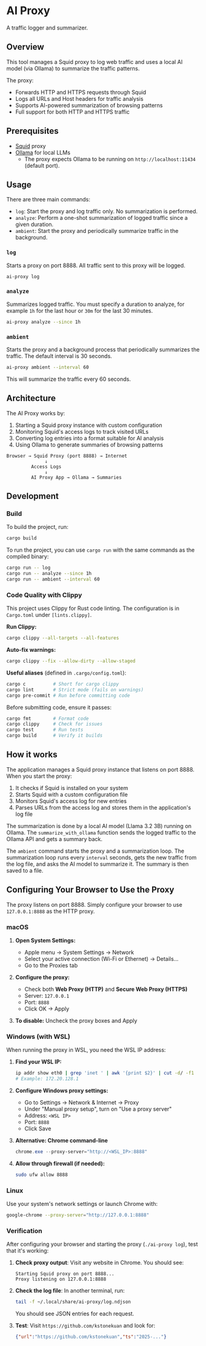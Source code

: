 # AI Proxy

A traffic logger and summarizer.

## Overview

This tool manages a Squid proxy to log web traffic and uses a local AI model (via Ollama) to summarize the traffic patterns. 

The proxy:
- Forwards HTTP and HTTPS requests through Squid
- Logs all URLs and Host headers for traffic analysis
- Supports AI-powered summarization of browsing patterns
- Full support for both HTTP and HTTPS traffic

## Prerequisites

- [Squid](https://www.squid-cache.org/) proxy
- [Ollama](https://ollama.com/) for local LLMs
  - The proxy expects Ollama to be running on `http://localhost:11434` (default port).

## Usage

There are three main commands:

* `log`: Start the proxy and log traffic only. No summarization is performed.
* `analyze`: Perform a one-shot summarization of logged traffic since a given duration.
* `ambient`: Start the proxy and periodically summarize traffic in the background.

### `log`

Starts a proxy on port 8888. All traffic sent to this proxy will be logged.

```bash
ai-proxy log
```

### `analyze`

Summarizes logged traffic. You must specify a duration to analyze, for example `1h` for the last hour or `30m` for the last 30 minutes.

```bash
ai-proxy analyze --since 1h
```

### `ambient`

Starts the proxy and a background process that periodically summarizes the traffic. The default interval is 30 seconds.

```bash
ai-proxy ambient --interval 60
```

This will summarize the traffic every 60 seconds.


## Architecture

The AI Proxy works by:
1. Starting a Squid proxy instance with custom configuration
2. Monitoring Squid's access logs to track visited URLs
3. Converting log entries into a format suitable for AI analysis
4. Using Ollama to generate summaries of browsing patterns

```
Browser → Squid Proxy (port 8888) → Internet
              ↓
         Access Logs
              ↓
         AI Proxy App → Ollama → Summaries
```

## Development

### Build

To build the project, run:

```bash
cargo build
```

To run the project, you can use `cargo run` with the same commands as the compiled binary:

```bash
cargo run -- log
cargo run -- analyze --since 1h
cargo run -- ambient --interval 60
```

### Code Quality with Clippy

This project uses Clippy for Rust code linting. The configuration is in `Cargo.toml` under `[lints.clippy]`.

**Run Clippy:**
```bash
cargo clippy --all-targets --all-features
```

**Auto-fix warnings:**
```bash
cargo clippy --fix --allow-dirty --allow-staged
```

**Useful aliases** (defined in `.cargo/config.toml`):
```bash
cargo c          # Short for cargo clippy
cargo lint       # Strict mode (fails on warnings)
cargo pre-commit # Run before committing code
```

Before submitting code, ensure it passes:
```bash
cargo fmt        # Format code
cargo clippy     # Check for issues
cargo test       # Run tests
cargo build      # Verify it builds
```

## How it works

The application manages a Squid proxy instance that listens on port 8888. When you start the proxy:

1. It checks if Squid is installed on your system
2. Starts Squid with a custom configuration file
3. Monitors Squid's access log for new entries
4. Parses URLs from the access log and stores them in the application's log file

The summarization is done by a local AI model (Llama 3.2 3B) running on Ollama. The `summarize_with_ollama` function sends the logged traffic to the Ollama API and gets a summary back.

The `ambient` command starts the proxy and a summarization loop. The summarization loop runs every `interval` seconds, gets the new traffic from the log file, and asks the AI model to summarize it. The summary is then saved to a file.

## Configuring Your Browser to Use the Proxy

The proxy listens on port 8888. Simply configure your browser to use `127.0.0.1:8888` as the HTTP proxy.

### macOS

1. **Open System Settings:**
   - Apple menu → System Settings → Network
   - Select your active connection (Wi-Fi or Ethernet) → Details...
   - Go to the Proxies tab

2. **Configure the proxy:**
   - Check both **Web Proxy (HTTP)** and **Secure Web Proxy (HTTPS)**
   - Server: `127.0.0.1`
   - Port: `8888`
   - Click OK → Apply

3. **To disable:** Uncheck the proxy boxes and Apply

### Windows (with WSL)

When running the proxy in WSL, you need the WSL IP address:

1. **Find your WSL IP:**
   ```bash
   ip addr show eth0 | grep 'inet ' | awk '{print $2}' | cut -d/ -f1
   # Example: 172.20.128.1
   ```

2. **Configure Windows proxy settings:**
   - Go to Settings → Network & Internet → Proxy
   - Under "Manual proxy setup", turn on "Use a proxy server"
   - Address: `<WSL IP>`
   - Port: `8888`
   - Click Save

3. **Alternative: Chrome command-line**
   ```powershell
   chrome.exe --proxy-server="http://<WSL_IP>:8888"
   ```

4. **Allow through firewall (if needed):**
   ```bash
   sudo ufw allow 8888
   ```

### Linux

Use your system's network settings or launch Chrome with:

```bash
google-chrome --proxy-server="http://127.0.0.1:8888"
```

### Verification

After configuring your browser and starting the proxy (`./ai-proxy log`), test that it's working:

1. **Check proxy output**: Visit any website in Chrome. You should see:
   ```
   Starting Squid proxy on port 8888...
   Proxy listening on 127.0.0.1:8888
   ```

2. **Check the log file**: In another terminal, run:
   ```bash
   tail -f ~/.local/share/ai-proxy/log.ndjson
   ```
   You should see JSON entries for each request.

3. **Test**: Visit `https://github.com/kstonekuan` and look for:
   ```json
   {"url":"https://github.com/kstonekuan","ts":"2025-..."}
   ```